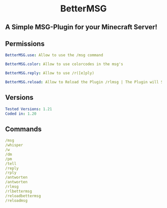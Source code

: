 <h1 align="center">BetterMSG</h1>
<h2>A Simple MSG-Plugin for your Minecraft Server!</h2>

<h2>Permissions</h2>

```yml
BetterMSG.use: Allow to use the /msg command

BetterMSG.color: Allow to use colorcodes in the msg's

BetterMSG.reply: Allow to use /r([e]ply)

BetterMSG.reload: Allow to Reload the Plugin /rlmsg | The Plugin will Still Work, on /rlbettermsg
```

<h2>Versions</h2>

```yml
Tested Versions: 1.21
Coded in: 1.20
```

<h2>Commands</h2>

```yml
/msg
/whisper
/w
/dm
/pm
/tell
/reply
/rply
/antworten
/antworten
/rlmsg
/rlbettermsg
/reloadbettermsg
/reloadmsg
